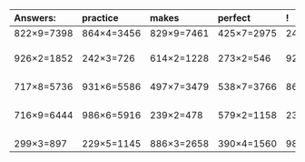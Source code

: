 | Answers: | practice | makes | perfect | ! |
| :--- | :--- | :--- | :--- | :--- |
| 822×9=7398 | 864×4=3456 | 829×9=7461 | 425×7=2975 | 241×2=482 | 
|   |   |   |   |   | 
|   |   |   |   |   | 
|   |   |   |   |   | 
| 926×2=1852 | 242×3=726 | 614×2=1228 | 273×2=546 | 925×6=5550 | 
|   |   |   |   |   | 
|   |   |   |   |   | 
|   |   |   |   |   | 
|   |   |   |   |   | 
| 717×8=5736 | 931×6=5586 | 497×7=3479 | 538×7=3766 | 862×4=3448 | 
|   |   |   |   |   | 
|   |   |   |   |   | 
|   |   |   |   |   | 
|   |   |   |   |   | 
| 716×9=6444 | 986×6=5916 | 239×2=478 | 579×2=1158 | 235×9=2115 | 
|   |   |   |   |   | 
|   |   |   |   |   | 
|   |   |   |   |   | 
|   |   |   |   |   | 
| 299×3=897 | 229×5=1145 | 886×3=2658 | 390×4=1560 | 983×2=1966 | 
